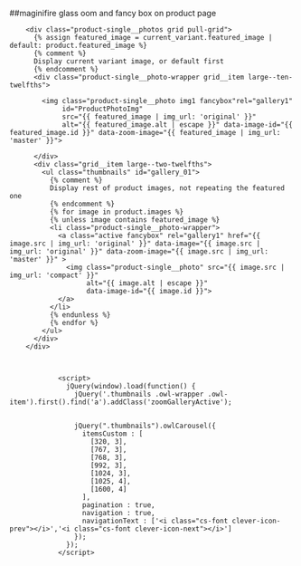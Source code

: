 ##maginifire glass oom and fancy box on product page

        <div class="product-single__photos grid pull-grid">
          {% assign featured_image = current_variant.featured_image | default: product.featured_image %}
          {% comment %}
          Display current variant image, or default first
          {% endcomment %}
          <div class="product-single__photo-wrapper grid__item large--ten-twelfths">

            <img class="product-single__photo img1 fancybox"rel="gallery1"
                 id="ProductPhotoImg"
                 src="{{ featured_image | img_url: 'original' }}"
                 alt="{{ featured_image.alt | escape }}" data-image-id="{{ featured_image.id }}" data-zoom-image="{{ featured_image | img_url: 'master' }}">

          </div>
          <div class="grid__item large--two-twelfths">
            <ul class="thumbnails" id="gallery_01">
              {% comment %}
              Display rest of product images, not repeating the featured one
              {% endcomment %}
              {% for image in product.images %}
              {% unless image contains featured_image %}
              <li class="product-single__photo-wrapper">
                <a class="active fancybox" rel="gallery1" href="{{ image.src | img_url: 'original' }}" data-image="{{ image.src | img_url: 'original' }}" data-zoom-image="{{ image.src | img_url: 'master' }}" >
                  <img class="product-single__photo" src="{{ image.src | img_url: 'compact' }}"
                       alt="{{ image.alt | escape }}"
                       data-image-id="{{ image.id }}">
                </a>
              </li>
              {% endunless %}
              {% endfor %}
            </ul>
          </div>
        </div>
 

       
                <script>
                  jQuery(window).load(function() { 
                    jQuery('.thumbnails .owl-wrapper .owl-item').first().find('a').addClass('zoomGalleryActive');


                    jQuery(".thumbnails").owlCarousel({
                      itemsCustom : [
                        [320, 3],
                        [767, 3],
                        [768, 3],
                        [992, 3],
                        [1024, 3],
                        [1025, 4],
                        [1600, 4]
                      ],
                      pagination : true,
                      navigation : true,
                      navigationText : ['<i class="cs-font clever-icon-prev"></i>','<i class="cs-font clever-icon-next"></i>']
                    });
                  });
                </script>
